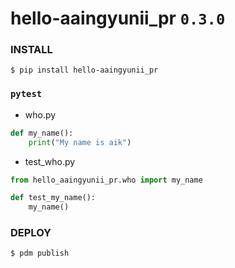 # hello-aaingyunii_pr `0.3.0`

### INSTALL

`$ pip install hello-aaingyunii_pr`


### `pytest` 

- who.py
```python
def my_name():
    print("My name is aik")
```

- test_who.py
```python
from hello_aaingyunii_pr.who import my_name

def test_my_name():
    my_name()
```

### DEPLOY

`$ pdm publish`
